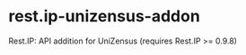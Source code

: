 rest.ip-unizensus-addon
=======================

Rest.IP: API addition for UniZensus (requires Rest.IP >= 0.9.8)
